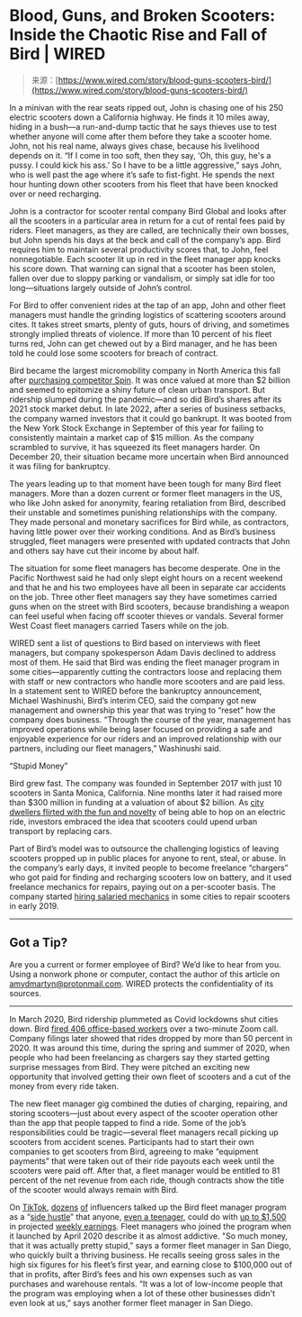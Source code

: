 <!--yml
category: 未分类
date: 2024-05-27 14:31:02
-->

# Blood, Guns, and Broken Scooters: Inside the Chaotic Rise and Fall of Bird | WIRED

> 来源：[https://www.wired.com/story/blood-guns-scooters-bird/](https://www.wired.com/story/blood-guns-scooters-bird/)

In a minivan with the rear seats ripped out, John is chasing one of his 250 electric scooters down a California highway. He finds it 10 miles away, hiding in a bush—a run-and-dump tactic that he says thieves use to test whether anyone will come after them before they take a scooter home. John, not his real name, always gives chase, because his livelihood depends on it. “If I come in too soft, then they say, ‘Oh, this guy, he's a pussy. I could kick his ass.’ So I have to be a little aggressive,” says John, who is well past the age where it’s safe to fist-fight. He spends the next hour hunting down other scooters from his fleet that have been knocked over or need recharging.

John is a contractor for scooter rental company Bird Global and looks after all the scooters in a particular area in return for a cut of rental fees paid by riders. Fleet managers, as they are called, are technically their own bosses, but John spends his days at the beck and call of the company’s app. Bird requires him to maintain several productivity scores that, to John, feel nonnegotiable. Each scooter lit up in red in the fleet manager app knocks his score down. That warning can signal that a scooter has been stolen, fallen over due to sloppy parking or vandalism, or simply sat idle for too long—situations largely outside of John’s control.

For Bird to offer convenient rides at the tap of an app, John and other fleet managers must handle the grinding logistics of scattering scooters around cites. It takes street smarts, plenty of guts, hours of driving, and sometimes strongly implied threats of violence. If more than 10 percent of his fleet turns red, John can get chewed out by a Bird manager, and he has been told he could lose some scooters for breach of contract.

Bird became the largest micromobility company in North America this fall after [purchasing competitor Spin](https://ir.bird.co/news-events/press-releases/detail/111/bird-acquires-spin-now-north-americas-largest). It was once valued at more than $2 billion and seemed to epitomize a shiny future of clean urban transport. But ridership slumped during the pandemic—and so did Bird’s shares after its 2021 stock market debut. In late 2022, after a series of business setbacks, the company warned investors that it could go bankrupt. It was booted from the New York Stock Exchange in September of this year for failing to consistently maintain a market cap of $15 million. As the company scrambled to survive, it has squeezed its fleet managers harder. On December 20, their situation became more uncertain when Bird announced it was filing for bankruptcy.

The years leading up to that moment have been tough for many Bird fleet managers. More than a dozen current or former fleet managers in the US, who like John asked for anonymity, fearing retaliation from Bird, described their unstable and sometimes punishing relationships with the company. They made personal and monetary sacrifices for Bird while, as contractors, having little power over their working conditions. And as Bird’s business struggled, fleet managers were presented with updated contracts that John and others say have cut their income by about half.

The situation for some fleet managers has become desperate. One in the Pacific Northwest said he had only slept eight hours on a recent weekend and that he and his two employees have all been in separate car accidents on the job. Three other fleet managers say they have sometimes carried guns when on the street with Bird scooters, because brandishing a weapon can feel useful when facing off scooter thieves or vandals. Several former West Coast fleet managers carried Tasers while on the job.

WIRED sent a list of questions to Bird based on interviews with fleet managers, but company spokesperson Adam Davis declined to address most of them. He said that Bird was ending the fleet manager program in some cities—apparently cutting the contractors loose and replacing them with staff or new contractors who handle more scooters and are paid less. In a statement sent to WIRED before the bankruptcy announcement, Michael Washinushi, Bird’s interim CEO, said the company got new management and ownership this year that was trying to “reset” how the company does business. “Through the course of the year, management has improved operations while being laser focused on providing a safe and enjoyable experience for our riders and an improved relationship with our partners, including our fleet managers,” Washinushi said.

“Stupid Money”

Bird grew fast. The company was founded in September 2017 with just 10 scooters in Santa Monica, California. Nine months later it had raised more than $300 million in funding at a valuation of about $2 billion. As [city dwellers flirted with the fun and novelty](https://www.wired.com/story/2018-year-of-the-scooter-what-happens-2019/) of being able to hop on an electric ride, investors embraced the idea that scooters could upend urban transport by replacing cars.

Part of Bird’s model was to outsource the challenging logistics of leaving scooters propped up in public places for anyone to rent, steal, or abuse. In the company’s early days, it invited people to become freelance “chargers” who got paid for finding and recharging scooters low on battery, and it used freelance mechanics for repairs, paying out on a per-scooter basis. The company started [hiring salaried mechanics](https://www.wired.com/story/spin-scooter-share-gig-economy-employees) in some cities to repair scooters in early 2019.

* * *

## Got a Tip?

Are you a current or former employee of Bird? We’d like to hear from you. Using a nonwork phone or computer, contact the author of this article on amydmartyn@protonmail.com. WIRED protects the confidentiality of its sources.

* * *

In March 2020, Bird ridership plummeted as Covid lockdowns shut cities down. Bird [fired 406 office-based workers](https://dot.la/bird-layoffs-meeting-story-2645612465.html) over a two-minute Zoom call. Company filings later showed that rides dropped by more than 50 percent in 2020\. It was around this time, during the spring and summer of 2020, when people who had been freelancing as chargers say they started getting surprise messages from Bird. They were pitched an exciting new opportunity that involved getting their own fleet of scooters and a cut of the money from every ride taken.

The new fleet manager gig combined the duties of charging, repairing, and storing scooters—just about every aspect of the scooter operation other than the app that people tapped to find a ride. Some of the job’s responsibilities could be tragic—several fleet managers recall picking up scooters from accident scenes. Participants had to start their own companies to get scooters from Bird, agreeing to make “equipment payments” that were taken out of their ride payouts each week until the scooters were paid off. After that, a fleet manager would be entitled to 81 percent of the net revenue from each ride, though contracts show the title of the scooter would always remain with Bird.

On [TikTok](https://www.tiktok.com/@abundancewithglory/video/7062746395857505541?lang=en&q=fleet%20manager&t=1692659221686), [dozens](https://www.tiktok.com/@janimktg/video/7204194747659996459?lang=en&q=fleet%20manager&t=1692659221686) [of](https://www.tiktok.com/@buildsuccesswithtommy/video/7223495615710350638?lang=en&q=fleet%20manager&t=1692659221686) influencers talked up the Bird fleet manager program as a “[side hustle](https://www.tiktok.com/@moneywithcat/video/7116488084597820677?lang=en&q=fleet%20manager&t=1692659221686)” that anyone, [even a teenager](https://www.tiktok.com/@amyshustle/video/7224132959153048874?lang=en&q=fleet%20manager&t=1692659221686), could do with [up to $1,500](https://www.tiktok.com/@future_building/video/7211139868070645034?lang=en&q=fleet%20manager&t=1692659221686) in projected [weekly earnings](https://www.tiktok.com/@chineduchiana/video/6912764249647435010?lang=en&q=fleet%20manager&t=1692659221686). Fleet managers who joined the program when it launched by April 2020 describe it as almost addictive. "So much money, that it was actually pretty stupid,” says a former fleet manager in San Diego, who quickly built a thriving business. He recalls seeing gross sales in the high six figures for his fleet’s first year, and earning close to $100,000 out of that in profits, after Bird’s fees and his own expenses such as van purchases and warehouse rentals. “It was a lot of low-income people that the program was employing when a lot of these other businesses didn't even look at us,” says another former fleet manager in San Diego.